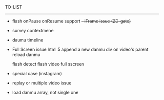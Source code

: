 TO-LIST

---------------

- flash onPause onResume support
~~- iFrame issue (2D-gate)~~
- survey contextmene
- daumu timeline
- Full Screen issue
	html 5
		append a new danmu div on video's parent
		reload danmu
	
	flash
		detect flash video full sscreen
- special case (instagram)
- replay or multiple video issue
- load danmu array, not single one